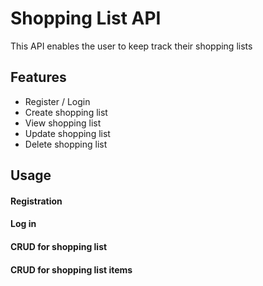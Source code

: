 # Shopping List API

This API enables the user to keep track their shopping lists
## Features
- Register / Login
- Create shopping list
- View shopping list
- Update shopping list
- Delete shopping list

## Usage

#### Registration
#### Log in
#### CRUD for shopping list
#### CRUD for shopping list items